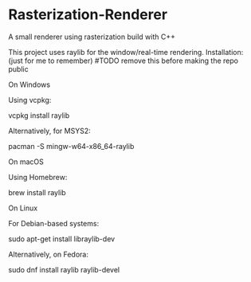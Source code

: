# Rasterization-Renderer
A small renderer using rasterization build with C++


This project uses raylib for the window/real-time rendering.
Installation: (just for me to remember) #TODO remove this before making the repo public

On Windows

Using vcpkg:

vcpkg install raylib

Alternatively, for MSYS2:

pacman -S mingw-w64-x86_64-raylib

On macOS

Using Homebrew:

brew install raylib

On Linux

For Debian-based systems:

sudo apt-get install libraylib-dev 

Alternatively, on Fedora:

sudo dnf install raylib raylib-devel
